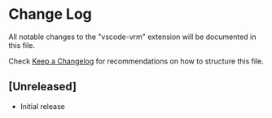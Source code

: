 # Change Log

All notable changes to the "vscode-vrm" extension will be documented in this file.

Check [Keep a Changelog](http://keepachangelog.com/) for recommendations on how to structure this file.

## [Unreleased]

- Initial release